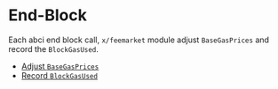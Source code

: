 <!--
order: 4 -->

# End-Block

Each abci end block call, `x/feemarket` module adjust `BaseGasPrices` and record the `BlockGasUsed`.

- [Adjust `BaseGasPrices`](02_state_transitions.md#base-gas-prices)
- [Record `BlockGasUsed`](02_state_transitions.md#block-gas-used)